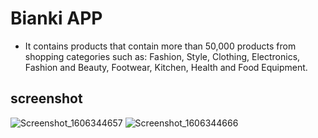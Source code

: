 # Bianki APP

* It contains products that contain more than 50,000 products from shopping categories such as: Fashion, Style, Clothing, Electronics, Fashion and Beauty, Footwear, Kitchen, Health and Food Equipment.

## screenshot

![Screenshot_1606344657](https://user-images.githubusercontent.com/70061912/100290066-14bbb800-2f83-11eb-8fb4-9c85640fdbe3.png)
![Screenshot_1606344666](https://user-images.githubusercontent.com/70061912/100290069-15ece500-2f83-11eb-96ba-1203a5d3af74.png)

